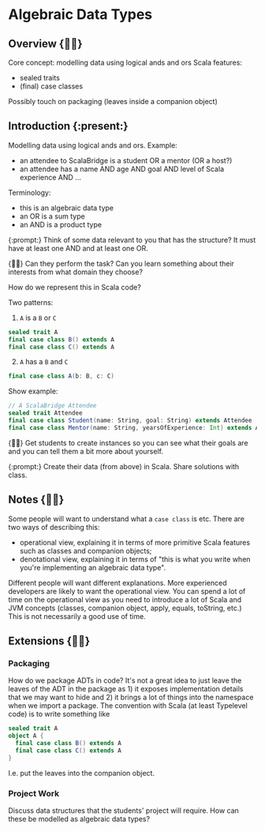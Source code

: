 # Algebraic Data Types

## Overview {:teacher:}

Core concept: modelling data using logical ands and ors
Scala features:
- sealed traits
- (final) case classes

Possibly touch on packaging (leaves inside a companion object)


## Introduction {:present:}

Modelling data using logical ands and ors.
Example:
- an attendee to ScalaBridge is a student OR a mentor (OR a host?)
- an attendee has a name AND age AND goal AND level of Scala experience AND ...

Terminology:
- this is an algebraic data type
- an OR is a sum type
- an AND is a product type

{:prompt:} Think of some data relevant to you that has the structure? It must have at least one AND and at least one OR.

{:teacher:} Can they perform the task? Can you learn something about their interests from what domain they choose?

How do we represent this in Scala code?

Two patterns:

1. `A` is a `B` or `C`

```scala
sealed trait A
final case class B() extends A
final case class C() extends A
```

2. `A` has a `B` and `C`

```scala
final case class A(b: B, c: C)
```

Show example:

```scala
// A ScalaBridge Attendee
sealed trait Attendee
final case class Student(name: String, goal: String) extends Attendee
final case class Mentor(name: String, yearsOfExperience: Int) extends Attendee
```

{:teacher:} Get students to create instances so you can see what their goals are and you can tell them a bit more about yourself.

{:prompt:} Create their data (from above) in Scala. Share solutions with class.


## Notes {:teacher:}

Some people will want to understand what a `case class` is etc. There are two ways of describing this:

- operational view, explaining it in terms of more primitive Scala features such as classes and companion objects;
- denotational view, explaining it in terms of "this is what you write when you're implementing an algebraic data type".

Different people will want different explanations. More experienced developers are likely to want the operational view. You can spend a lot of time on the operational view as you need to introduce a lot of Scala and JVM concepts (classes, companion object, apply, equals, toString, etc.) This is not necessarily a good use of time.


## Extensions {:teacher:}


### Packaging

How do we package ADTs in code? It's not a great idea to just leave the leaves of the ADT in the package as 1) it exposes implementation details that we may want to hide and 2) it brings a lot of things into the namespace when we import a package. The convention with Scala (at least Typelevel code) is to write something like

```scala
sealed trait A
object A {
  final case class B() extends A
  final case class C() extends A
}
```

I.e. put the leaves into the companion object.


### Project Work

Discuss data structures that the students' project will require. How can these be modelled as algebraic data types?
